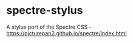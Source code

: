 # spectre-stylus
A stylus port of the Spectre CSS - https://picturepan2.github.io/spectre/index.html
